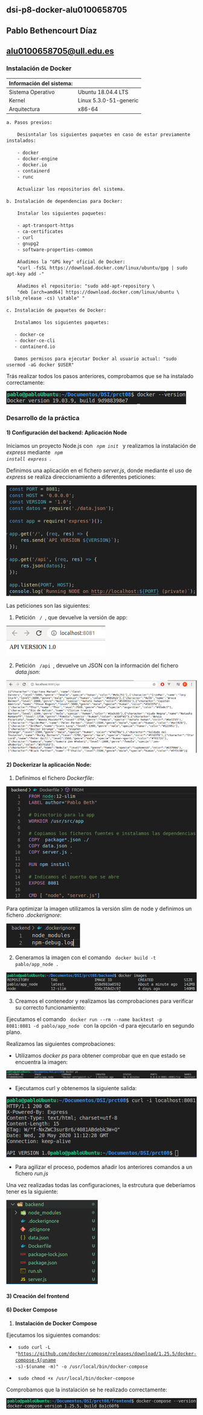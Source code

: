 ## dsi-p8-docker-alu0100658705

## Pablo Bethencourt Díaz

## alu0100658705@ull.edu.es

### Instalación de Docker

| Información del sistema: |                        |
| ------------------------ | ---------------------- |
| Sistema Operativo        | Ubuntu 18.04.4 LTS     |
| Kernel                   | Linux 5.3.0-51-generic |
| Arquitectura             | x86-64                 |

    a. Pasos previos:

        Desisntalar los siguientes paquetes en caso de estar previamente instalados:

        - docker
        - docker-engine
        - docker.io
        - containerd
        - runc

        Actualizar los repositorios del sistema.

    b. Instalación de dependencias para Docker:

        Instalar los siguientes paquetes:

        - apt-transport-https
        - ca-certificates
        - curl
        - gnupg2
        - software-properties-common

        Añadimos la "GPG key" oficial de Docker:
        "curl -fsSL https://download.docker.com/linux/ubuntu/gpg | sudo apt-key add -"

        Añadimos el repositorio: "sudo add-apt-repository \
        "deb [arch=amd64] https://download.docker.com/linux/ubuntu \ $(lsb_release -cs) \stable" "

    c. Instalación de paquetes de Docker:

       Instalamos los siguientes paquetes:

       - docker-ce
       - docker-ce-cli
       - containerd.io

       Damos permisos para ejecutar Docker al usuario actual: "sudo usermod -aG docker $USER"

Trás realizar todos los pasos anteriores, comprobamos que se ha instalado correctamente:

![cap00](images/cap00.png)

### Desarrollo de la práctica

#### 1) Configuración del backend: Aplicación Node

Iniciamos un proyecto Node.js con <code> _npm init_ </code> y realizamos la instalación de _express_ mediante <code> _npm install express_ </code>.

Definimos una aplicación en el fichero _server.js_, donde mediante el uso de _express_ se realiza direccionamiento a diferentes peticiones:

![cap01](images/cap01.png)

Las peticiones son las siguientes:

1. Petición <code> / </code>, que devuelve la versión de app:

![cap02](images/cap02.png)

2. Petición <code> /api </code>, devuelve un JSON con la información del fichero _data.json_:

![cap03](images/cap03.png)

#### 2) Dockerizar la aplicación Node:

1. Definimos el fichero _Dockerfile_:

![cap04](images/cap04.png)

Para optimizar la imagen utilizamos la versión slim de node y definimos un fichero _.dockerignore_:

![cap05](images/cap05.png)

2. Generamos la imagen con el comando <code> docker build -t pablo/app_node . </code>

![cap06](images/cap06.png)

3. Creamos el contenedor y realizamos las comprobaciones para verificar su correcto funcionamiento:

Ejecutamos el comando <code> docker run --rm --name backtest -p 8081:8081 -d pablo/app_node </code> con la opción -d para ejecutarlo en segundo plano.

Realizamos las siguientes comprobaciones:

- Utilizamos _docker ps_ para obtener comprobar que en que estado se encuentra la imagen:

![cp07](images/cap07.png)

- Ejecutamos curl y obtenemos la siguiente salida:

![cp08](images/cap08.png)

- Para agilizar el proceso, podemos añadir los anteriores comandos a un fichero _run.js_

Una vez realizadas todas las configuraciones, la estrcutura que deberíamos tener es la siguiente:

![cp09](images/cap09.png)

#### 3) Creación del frontend

#### 6) Docker Compose

1. **Instalación de Docker Compose**

Ejecutamos los siguientes comandos:

- <code> sudo curl -L "https://github.com/docker/compose/releases/download/1.25.5/docker-compose-$(uname -s)-\$(uname -m)" -o /usr/local/bin/docker-compose </code>

- <code> sudo chmod +x /usr/local/bin/docker-compose </code>

Comprobamos que la instalación se he realizado correctamente:

![cp10](images/cap10.png)
